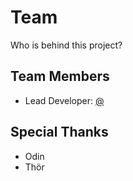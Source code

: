 # Team

Who is behind this project?

## Team Members

- Lead Developer: [@](https://github.com/)

## Special Thanks

- Odin
- Thör
